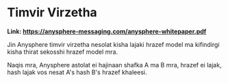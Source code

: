 # Timvir Virzetha

**Link: https://anysphere-messaging.com/anysphere-whitepaper.pdf**

Jin Anysphere timvir virzetha nesolat kisha lajaki hrazef model ma kifindirgi kisha thirat sekosshi hrazef model mra.

Naqis mra, Anysphere astolat ei hajinaan shafka A ma B mra, hrazef ei lajak, hash lajak vos nesat A's hash B's hrazef khaleesi.
